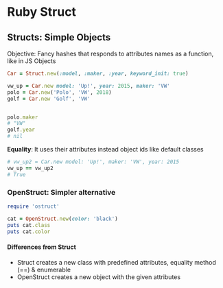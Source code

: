 # Ruby Struct

## Structs: Simple Objects

Objective: Fancy hashes that responds to attributes names as a function, like in JS Objects

```ruby
Car = Struct.new(:model, :maker, :year, keyword_init: true)

vw_up = Car.new model: 'Up!', year: 2015, maker: 'VW'
polo = Car.new('Polo', 'VW', 2018)
golf = Car.new 'Golf', 'VW'


polo.maker
# "VW"
golf.year
# nil
```

**Equality**: It uses their attributes instead object ids like default classes

```ruby
# vw_up2 = Car.new model: 'Up!', maker: 'VW', year: 2015
vw_up == vw_up2
# True
```

### OpenStruct: Simpler alternative

```ruby
require 'ostruct'

cat = OpenStruct.new(color: 'black')
puts cat.class
puts cat.color
```

#### Differences from Struct

- Struct creates a new class with predefined attributes, equality method (==) & enumerable
- OpenStruct creates a new object with the given attributes